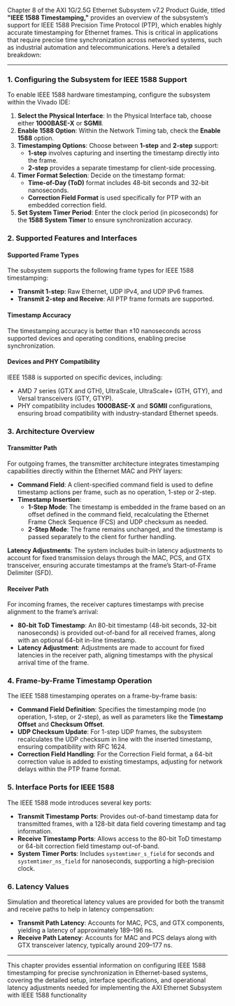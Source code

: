 Chapter 8 of the AXI 1G/2.5G Ethernet Subsystem v7.2 Product Guide, titled **"IEEE 1588 Timestamping,"** provides an overview of the subsystem’s support for IEEE 1588 Precision Time Protocol (PTP), which enables highly accurate timestamping for Ethernet frames. This is critical in applications that require precise time synchronization across networked systems, such as industrial automation and telecommunications. Here’s a detailed breakdown:

---

### **1. Configuring the Subsystem for IEEE 1588 Support**

To enable IEEE 1588 hardware timestamping, configure the subsystem within the Vivado IDE:
1. **Select the Physical Interface**: In the Physical Interface tab, choose either **1000BASE-X** or **SGMII**.
2. **Enable 1588 Option**: Within the Network Timing tab, check the **Enable 1588** option.
3. **Timestamping Options**: Choose between **1-step** and **2-step** support:
   - **1-step** involves capturing and inserting the timestamp directly into the frame.
   - **2-step** provides a separate timestamp for client-side processing.
4. **Timer Format Selection**: Decide on the timestamp format:
   - **Time-of-Day (ToD)** format includes 48-bit seconds and 32-bit nanoseconds.
   - **Correction Field Format** is used specifically for PTP with an embedded correction field.
5. **Set System Timer Period**: Enter the clock period (in picoseconds) for the **1588 System Timer** to ensure synchronization accuracy.

### **2. Supported Features and Interfaces**

#### **Supported Frame Types**
The subsystem supports the following frame types for IEEE 1588 timestamping:
- **Transmit 1-step**: Raw Ethernet, UDP IPv4, and UDP IPv6 frames.
- **Transmit 2-step and Receive**: All PTP frame formats are supported.

#### **Timestamp Accuracy**
The timestamping accuracy is better than ±10 nanoseconds across supported devices and operating conditions, enabling precise synchronization.

#### **Devices and PHY Compatibility**
IEEE 1588 is supported on specific devices, including:
- AMD 7 series (GTX and GTH), UltraScale, UltraScale+ (GTH, GTY), and Versal transceivers (GTY, GTYP).
- PHY compatibility includes **1000BASE-X** and **SGMII** configurations, ensuring broad compatibility with industry-standard Ethernet speeds.

### **3. Architecture Overview**

#### **Transmitter Path**

For outgoing frames, the transmitter architecture integrates timestamping capabilities directly within the Ethernet MAC and PHY layers:
- **Command Field**: A client-specified command field is used to define timestamp actions per frame, such as no operation, 1-step or 2-step.
- **Timestamp Insertion**:
  - **1-Step Mode**: The timestamp is embedded in the frame based on an offset defined in the command field, recalculating the Ethernet Frame Check Sequence (FCS) and UDP checksum as needed.
  - **2-Step Mode**: The frame remains unchanged, and the timestamp is passed separately to the client for further handling.

**Latency Adjustments**: The system includes built-in latency adjustments to account for fixed transmission delays through the MAC, PCS, and GTX transceiver, ensuring accurate timestamps at the frame’s Start-of-Frame Delimiter (SFD).

#### **Receiver Path**

For incoming frames, the receiver captures timestamps with precise alignment to the frame’s arrival:
- **80-bit ToD Timestamp**: An 80-bit timestamp (48-bit seconds, 32-bit nanoseconds) is provided out-of-band for all received frames, along with an optional 64-bit in-line timestamp.
- **Latency Adjustment**: Adjustments are made to account for fixed latencies in the receiver path, aligning timestamps with the physical arrival time of the frame.

### **4. Frame-by-Frame Timestamp Operation**

The IEEE 1588 timestamping operates on a frame-by-frame basis:
- **Command Field Definition**: Specifies the timestamping mode (no operation, 1-step, or 2-step), as well as parameters like the **Timestamp Offset** and **Checksum Offset**.
- **UDP Checksum Update**: For 1-step UDP frames, the subsystem recalculates the UDP checksum in line with the inserted timestamp, ensuring compatibility with RFC 1624.
- **Correction Field Handling**: For the Correction Field format, a 64-bit correction value is added to existing timestamps, adjusting for network delays within the PTP frame format.

### **5. Interface Ports for IEEE 1588**

The IEEE 1588 mode introduces several key ports:
- **Transmit Timestamp Ports**: Provides out-of-band timestamp data for transmitted frames, with a 128-bit data field covering timestamp and tag information.
- **Receive Timestamp Ports**: Allows access to the 80-bit ToD timestamp or 64-bit correction field timestamp out-of-band.
- **System Timer Ports**: Includes `systemtimer_s_field` for seconds and `systemtimer_ns_field` for nanoseconds, supporting a high-precision clock.

### **6. Latency Values**

Simulation and theoretical latency values are provided for both the transmit and receive paths to help in latency compensation:
- **Transmit Path Latency**: Accounts for MAC, PCS, and GTX components, yielding a latency of approximately 189–196 ns.
- **Receive Path Latency**: Accounts for MAC and PCS delays along with GTX transceiver latency, typically around 209–177 ns.

---

This chapter provides essential information on configuring IEEE 1588 timestamping for precise synchronization in Ethernet-based systems, covering the detailed setup, interface specifications, and operational latency adjustments needed for implementing the AXI Ethernet Subsystem with IEEE 1588 functionality
